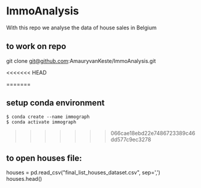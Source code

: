# ImmoAnalysis
With this repo we analyse the data of house sales in Belgium

## to work on repo
git clone git@github.com:AmauryvanKeste/ImmoAnalysis.git

<<<<<<< HEAD

=======
## setup conda environment
```
$ conda create --name immograph
$ conda activate immograph
```
>>>>>>> 066cae18ebd22e7486723389c46dd577c9ec3278

## to open houses file:<br/>
houses = pd.read_csv("final_list_houses_dataset.csv", sep=',')<br/>
houses.head()<br/>

